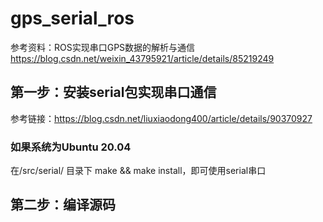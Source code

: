 # gps_serial_ros
参考资料：ROS实现串口GPS数据的解析与通信 https://blog.csdn.net/weixin_43795921/article/details/85219249
## 第一步：安装serial包实现串口通信
参考链接：https://blog.csdn.net/liuxiaodong400/article/details/90370927

### 如果系统为Ubuntu 20.04
在/src/serial/ 目录下 make && make install，即可使用serial串口


## 第二步：编译源码
